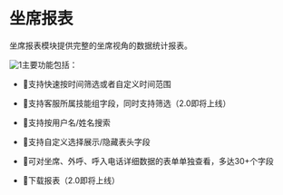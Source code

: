 坐席报表 
=========================

坐席报表模块提供完整的坐席视角的数据统计报表。

![1](https://static-aliyun-doc.oss-accelerate.aliyuncs.com/assets/img/zh-CN/1848548161/p264251.png)主要功能包括：

* 支持快速按时间筛选或者自定义时间范围

  

* 支持客服所属技能组字段，同时支持筛选（2.0即将上线）

  

* 支持按用户名/姓名搜索

  

* 支持自定义选择展示/隐藏表头字段

  

* 可对坐席、外呼、呼入电话详细数据的表单单独查看，多达30+个字段

  

* 下载报表（2.0即将上线）

  



